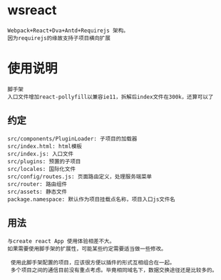 # wsreact
    Webpack+React+Dva+Antd+Requirejs 架构。
    因为requirejs的缘故支持子项目横向扩展

# 使用说明
    脚手架
    入口文件增加react-pollyfill以兼容ie11，拆解后index文件在300k，还算可以了
## 约定
    src/components/PluginLoader: 子项目的加载器
    src/index.html: html模板
    src/index.js: 入口文件
    src/plugins: 预置的子项目
    src/locales: 国际化文件
    src/config/routes.js: 页面路由定义，处理服务端菜单
    src/router: 路由组件
    src/assets: 静态文件
    package.namespace: 默认作为项目挂载点名称，项目入口js文件名
    
## 用法
    与create react App 使用体验相差不大。
    如果需要使用脚手架的扩展性，可能某些约定需要适当做一些修改。
    
     使用此脚手架配置的项目，应该很方便以插件的形式互相组合在一起。
     多个项目之间的通信目前没有重点考虑。毕竟相同域名下，数据交换途径还是比较多的。 
    
